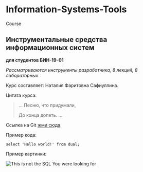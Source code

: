 # Information-Systems-Tools
Course

## Инструментальные средства информационных систем
**для студентов БИН-19-01** 

*Рассматриваются инструменты разработчика, 8 лекций, 8 лабораторных*

Курс составляет: Наталия Фаритовна Сафиуллина.

Цитата курса:
> ...
> Песню, что придумали,
> 
> До конца допеть.
> ...


Ссылка на Git [жми сюда](https://github.com/NataliaSafiullina).


Пример кода:

`select 'Hello world!' from dual;`


Пример картинки:

![This is not the SQL You were looking for](https://asktom.oracle.com/pls/apex/f?p=100:DOWNLOAD::APPLICATION_PROCESS=GET_IMAGE:::GET_TYPE,GET_ID:SUPP_NAME,NOT_THE_SQL_LOOKING_FOR)
